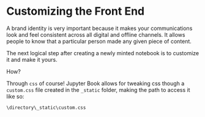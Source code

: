# Customizing the Front End

A brand identity is very important because it makes
your communications look and feel consistent across
all digital and offline channels. It allows people
to know that a particular person made any given piece
of content.

The next logical step after creating a newly minted
notebook is to customize it and make it yours.

How?

Through `css` of course! Jupyter Book allows for
tweaking css though a `custom.css` file created in the
`_static` folder, making the path to access it like so:

```
\directory\_static\custom.css
```
